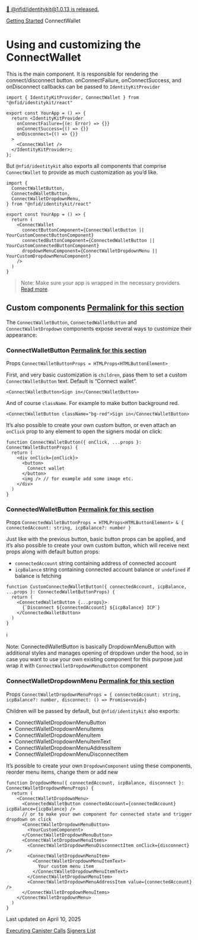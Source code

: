 [🎉 @nfid/identitykit@1.0.13 is released.](https://www.npmjs.com/package/@nfid/identitykit)

[Getting Started](https://identitykit.xyz/docs/getting-started/installation "Getting Started") ConnectWallet

# Using and customizing the ConnectWallet

This is the main component. It is responsible for rendering the connect/disconnect button.
onConnectFailure, onConnectSuccess, and onDisconnect callbacks can be passed to
`IdentityKitProvider`

```nextra-code
import { IdentityKitProvider, ConnectWallet } from "@nfid/identitykit/react"

export const YourApp = () => {
  return <IdentityKitProvider
    onConnectFailure={(e: Error) => {}}
    onConnectSuccess={() => {}}
    onDisconnect={() => {}}
  >
    <ConnectWallet />
  </IdentityKitProvider>;
};
```

But `@nfid/identitykit` also exports all components that comprise `ConnectWallet` to provide as much
customization as you’d like.

```nextra-code
import {
  ConnectWalletButton,
  ConnectedWalletButton,
  ConnectWalletDropdownMenu,
} from "@nfid/identitykit/react"

export const YourApp = () => {
  return (
    <ConnectWallet
      connectButtonComponent={ConnectWalletButton || YourCustomConnectButtonComponent}
      connectedButtonComponent={ConnectedWalletButton || YourCustomConnectedButtonComponent}
      dropdownMenuComponent={ConnectWalletDropdownMenu || YourCustomDropdownMenuComponent}
    />
  )
}
```

> Note: Make sure your app is wrapped in the necessary providers.
> [Read more](https://identitykit.xyz/docs/getting-started/installation#wrap-provider).

## Custom components [Permalink for this section](https://identitykit.xyz/docs/getting-started/connect-wallet\#custom-components)

The `ConnectWalletButton`, `ConnectedWalletButton` and `ConnectWalletDropdown` components expose
several ways to customize their appearance:

### ConnectWalletButton [Permalink for this section](https://identitykit.xyz/docs/getting-started/connect-wallet\#connectwalletbutton)

Props `ConnectWalletButtonProps = HTMLProps<HTMLButtonElement>`

First, and very basic customization is `children`, pass them to set a custom `ConnectWalletButton`
text. Default is “Connect wallet”.

```nextra-code
<ConnectWalletButton>Sign in</ConnectWalletButton>
```

And of course `className`. For example to make button background red.

```nextra-code
<ConnectWalletButton className="bg-red">Sign in</ConnectWalletButton>
```

It’s also possible to create your own custom button, or even attach an `onClick` prop to any element
to open the signers modal on click:

```nextra-code
function ConnectWalletButton({ onClick, ...props }: ConnectWalletButtonProps) {
  return (
    <div onClick={onClick}>
      <button>
        Connect wallet
      </button>
      <img /> // for example add some image etc.
    </div>
  )
}
```

### ConnectedWalletButton [Permalink for this section](https://identitykit.xyz/docs/getting-started/connect-wallet\#connectedwalletbutton)

Props
`ConnectedWalletButtonProps = HTMLProps<HTMLButtonElement> & { connectedAccount: string, icpBalance?: number }`

Just like with the previous button, basic button props can be applied, and it’s also possible to
create your own custom button, which will receive next props along with default button props:

- `connectedAccount` string containing address of connected account
- `icpBalance` string containing connected account balance or `undefined` if balance is
fetching

```nextra-code
function CustomConnectedWalletButton({ connectedAccount, icpBalance, ...props }: ConnectedWalletButtonProps) {
  return (
    <ConnectedWalletButton {...props}>
      {`Disconnect ${connectedAccount} ${icpBalance} ICP`}
    </ConnectedWalletButton>
  )
}
```

ℹ️

Note: ConnectedWalletButton is basically DropdownMenuButton with additional styles and manages
opening of dropdown under the hood, so in case you want to use your own existing component for
this purpose just wrap it with `ConnectWalletDropdownMenuButton` component

### ConnectWalletDropdownMenu [Permalink for this section](https://identitykit.xyz/docs/getting-started/connect-wallet\#connectwalletdropdownmenu)

Props
`ConnectWalletDropdownMenuProps = { connectedAccount: string, icpBalance?: number, disconnect: () => Promise<void>}`

Children will be passed by default, but `@nfid/identitykit` also exports:

- ConnectWalletDropdownMenuButton
- ConnectWalletDropdownMenuItems
- ConnectWalletDropdownMenuItem
- ConnectWalletDropdownMenuItemText
- ConnectWalletDropdownMenuAddressItem
- ConnectWalletDropdownMenuDisconnectItem

It’s possible to create your own `DropdownComponent` using these components, reorder menu items,
change them or add new

```nextra-code
function DropdownMenu({ connectedAccount, icpBalance, disconnect }: ConnectWalletDropdownMenuProps) {
  return (
    <ConnectWalletDropdownMenu>
      <ConnectedWalletButton connectedAccount={connectedAccount} icpBalance={icpBalance} />
      // or to make your own component for connected state and trigger dropdown on click
      <ConnectWalletDropdownMenuButton>
        <YourCustomComponent>
      </ConnectWalletDropdownMenuButton>
      <ConnectWalletDropdownMenuItems>
        <ConnectWalletDropdownMenuDisconnectItem onClick={disconnect} />
        <ConnectWalletDropdownMenuItem>
          <ConnectWalletDropdownMenuItemText>
            Your custom menu item
          </ConnectWalletDropdownMenuItemText>
        </ConnectWalletDropdownMenuItem>
        <ConnectWalletDropdownMenuAddressItem value={connectedAccount} />
      </ConnectWalletDropdownMenuItems>
    </ConnectWalletDropdownMenu>
  )
}
```

Last updated on April 10, 2025

[Executing Canister Calls](https://identitykit.xyz/docs/getting-started/executing-canister-calls "Executing Canister Calls") [Signers List](https://identitykit.xyz/docs/getting-started/signers-list "Signers List")